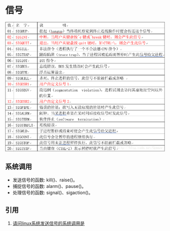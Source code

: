 # 信号

![](images/信号/1.png)

## 系统调用

- 发送信号的函数: kill()、raise()。 
- 捕捉信号的函数: alarm()、pause()。
- 处理信号的函数: signal()、sigaction()。

## 引用

1. [请问linux系统发送信号的系统调用是](https://www.nowcoder.com/questionTerminal/8094eec3e01c4694936659cd38c4da99)